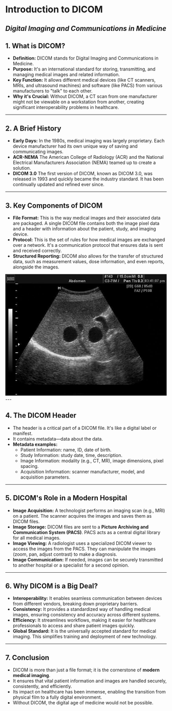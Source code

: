 # Introduction to DICOM  
*Digital Imaging and Communications in Medicine*
---

## 1. What is DICOM?
- **Definition:** DICOM stands for Digital Imaging and Communications in Medicine.
- **Purpose:** It's an international standard for storing, transmitting, and managing medical images and related information.
- **Key Function:** It allows different medical devices (like CT scanners, MRIs, and ultrasound machines) and software (like PACS) from various manufacturers to "talk" to each other.
- **Why it's Crucial:** Without DICOM, a CT scan from one manufacturer might not be viewable on a workstation from another, creating significant interoperability problems in healthcare.
---

## 2. A Brief History
- **Early Days:** In the 1980s, medical imaging was largely proprietary. Each device manufacturer had its own unique way of saving and communicating images.
- **ACR-NEMA** The American College of Radiology (ACR) and the National Electrical Manufacturers Association (NEMA) teamed up to create a solution.
- **DICOM 3.0** The first version of DICOM, known as DICOM 3.0, was released in 1993 and quickly became the industry standard. It has been continually updated and refined ever since.
---

## 3. Key Components of DICOM
- **File Format:** This is the way medical images and their associated data are packaged. A single DICOM file contains both the image pixel data and a header with information about the patient, study, and imaging device. 
- **Protocol:** This is the set of rules for how medical images are exchanged over a network. It's a communication protocol that ensures data is sent and received correctly.  
- **Structured Reporting:** DICOM also allows for the transfer of structured data, such as measurement values, dose information, and even reports, alongside the images. 
<img alt="sample" src="https://github.com/rgbaldov/bme_imaging/blob/main/us.png"/>
---

## 4. The DICOM Header  
- The header is a critical part of a DICOM file. It's like a digital label or manifest. 
- It contains metadata—data about the data.  
- **Metadata examples:**
  - Patient Information: name, ID, date of birth.
  - Study Information: study date, time, description.
  - Image Information: modality (e.g., CT, MR), image dimensions, pixel spacing.
  - Acquisition Information: scanner manufacturer, model, and acquisition parameters.
---

## 5. DICOM's Role in a Modern Hospital 
- **Image Acquisition:** A technologist performs an imaging scan (e.g., MRI) on a patient. The scanner acquires the images and saves them as DICOM files.
- **Image Storage:** DICOM files are sent to a **Picture Archiving and Communication System (PACS)**. PACS acts as a central digital library for all medical images.
- **Image Viewing:** A radiologist uses a specialized DICOM viewer to access the images from the PACS. They can manipulate the images (zoom, pan, adjust contrast) to make a diagnosis.
- **Image Communication:** If needed, images can be securely transmitted to another hospital or a specialist for a second opinion.
---

## 6. Why DICOM is a Big Deal?
- **Interoperability:** It enables seamless communication between devices from different vendors, breaking down proprietary barriers.
- **Consistency:** It provides a standardized way of handling medical images, ensuring consistency and accuracy across different systems.
- **Efficiency:** It streamlines workflows, making it easier for healthcare professionals to access and share patient images quickly.
- **Global Standard:** It is the universally accepted standard for medical imaging. This simplifies training and deployment of new technology.
---

## 7. Conclusion
- DICOM is more than just a file format; it is the cornerstone of **modern medical imaging**.
- It ensures that vital patient information and images are handled securely, consistently, and efficiently.
- Its impact on healthcare has been immense, enabling the transition from physical film to a fully digital environment.
- Without DICOM, the digital age of medicine would not be possible.
